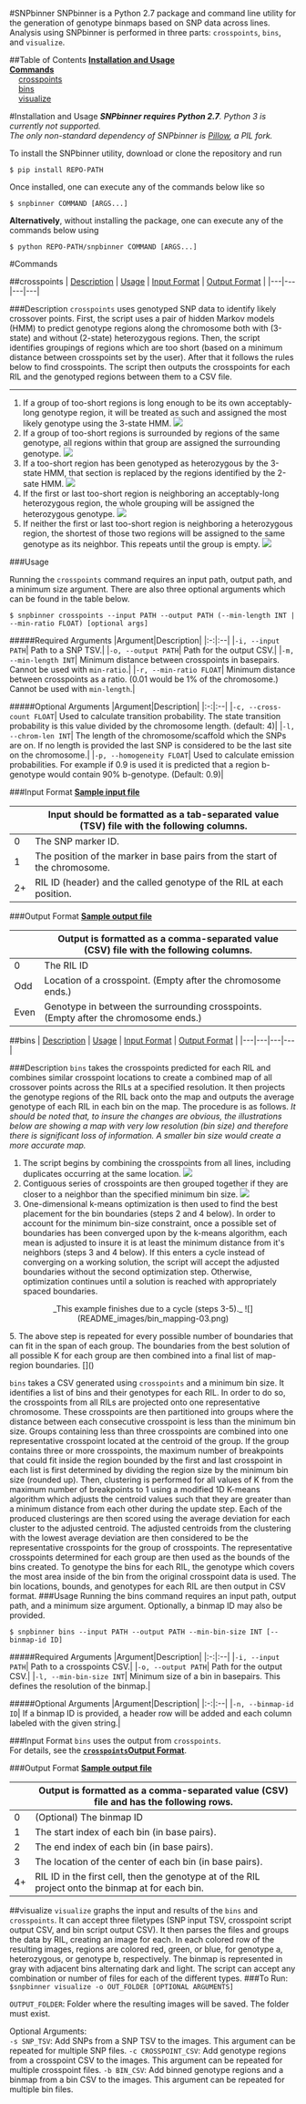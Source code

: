#SNPbinner
SNPbinner is a Python 2.7 package and command line utility for the generation of genotype binmaps based on SNP data across lines.  Analysis using SNPbinner is performed in three parts: `crosspoints`, `bins`, and `visualize`.

##Table of Contents
[**Installation and Usage**](#installation-and-usage)  
[**Commands**](#commands)  
    [crosspoints](#crosspoints)  
    [bins](#bins)  
    [visualize](#visualize)  

#Installation and Usage
_**SNPbinner requires Python 2.7**. Python 3 is currently not supported.   
The only non-standard dependency of SNPbinner is [Pillow](https://github.com/python-pillow/Pillow), a PIL fork._

To install the SNPbinner utility, download or clone the repository and run 

```  
$ pip install REPO-PATH
```  
Once installed, one can execute any of the commands below like so  

```  
$ snpbinner COMMAND [ARGS...]
```  
**Alternatively**, without installing the package, one can execute any of the commands below using 

```
$ python REPO-PATH/snpbinner COMMAND [ARGS...]
``` 


#Commands

##crosspoints
| [Description](#description) | [Usage](#usage) | [Input Format](#input-format) | [Output Format](#output-format) |
|---|---|---|---|

###Description
`crosspoints` uses genotyped SNP data to identify likely crossover points. First, the script uses a pair of hidden Markov models (HMM) to predict genotype regions along the chromosome both with (3-state) and without (2-state) heterozygous regions. Then, the script identifies groupings of regions which are too short (based on a minimum distance between crosspoints set by the user). After that it follows the rules below to find crosspoints. The script then outputs the crosspoints for each RIL and the genotyped regions between them to a CSV file.

---

1. If a group of too-short regions is long enough to be its own acceptably-long genotype region, it will be treated as such and assigned the most likely genotype using the 3-state HMM.
![](README_images/crosspoint_selection-04.png)
1. If a group of too-short regions is surrounded by regions of the same genotype, all regions within that group are assigned the surrounding genotype.
![](README_images/crosspoint_selection-03.png)
1. If a too-short region has been genotyped as heterozygous by the 3-state HMM, that section is replaced by the regions identified by the 2-sate HMM. 
![](README_images/crosspoint_selection-05.png)
2. If the first or last too-short region is neighboring an acceptably-long heterozygous region, the whole grouping will be assigned the heterozygous genotype. 
![](README_images/crosspoint_selection-02.png)
3. If neither the first or last too-short region is neighboring a heterozygous region, the shortest of those two regions will be assigned to the same genotype as its neighbor. This repeats until the group is empty.
![](README_images/crosspoint_selection-01.png)

###Usage

Running the `crosspoints` command requires an input path, output path, and a minimum size argument. There are also three optional arguments which can be found in the table below.

```
$ snpbinner crosspoints --input PATH --output PATH (--min-length INT | --min-ratio FLOAT) [optional args]  
``` 

#####Required Arguments
|Argument|Description|
|:-:|:--|
|`-i, --input PATH`| Path to a SNP TSV.|
|`-o, --output PATH`| Path for the output CSV.|
|`-m, --min-length INT`| Minimum distance between crosspoints in basepairs. Cannot be used with `min-ratio`.|
|`-r, --min-ratio FLOAT`| Minimum distance between crosspoints as a ratio. (0.01 would be 1% of the chromosome.) Cannot be used with `min-length`.|

#####Optional Arguments
|Argument|Description|
|:-:|:--|
|`-c, --cross-count FLOAT`| Used to calculate transition probability. The state transition probability is this value divided by the chromosome length. (default: 4)|
|`-l, --chrom-len INT`| The length of the chromosome/scaffold which the SNPs are on. If no length is provided the last SNP is considered to be the last site on the chromosome.|
|`-p, --homogeneity FLOAT`| Used to calculate emission probabilities. For example if 0.9 is used it is predicted that a region b-genotype would contain 90% b-genotype. (Default: 0.9)|

###Input Format
**[Sample input file]()**

|   |Input should be formatted as a tab-separated value (TSV) file with the following columns.|
|---|---|
|0|The SNP marker ID.|
|1|The position of the marker in base pairs from the start of the chromosome.|
|2+|RIL ID (header) and the called genotype of the RIL at each position.|

###Output Format
**[Sample output file]()**

|   |Output is formatted as a comma-separated value (CSV) file with the following columns.|
|---|---|
|0|The RIL ID|
|Odd|Location of a crosspoint. (Empty after the chromosome ends.)|
|Even|Genotype in between the surrounding crosspoints. (Empty after the chromosome ends.)|

##bins
| [Description](#description-1) | [Usage](#usage-1) | [Input Format](#input-format-1) | [Output Format](#output-format-1) |
|---|---|---|---|

###Description
`bins` takes the crosspoints predicted for each RIL and combines similar crosspoint locations to create a combined map of all crossover points across the RILs at a specified resolution. It then projects the genotype regions of the RIL back onto the map and outputs the average genotype of each RIL in each bin on the map. The procedure is as follows. *It should be noted that, to insure the changes are obvious, the illustrations below are showing a map with very low resolution (bin size) and therefore there is significant loss of information. A smaller bin size would create a more accurate map.*

1. The script begins by combining the crosspoints from all lines, including duplicates occurring at the same location.
![](README_images/bin_mapping-01.png)
2. Contiguous series of crosspoints are then grouped together if they are closer to a neighbor than the specified minimum bin size.
![](README_images/bin_mapping-02.png)
4. One-dimensional k-means optimization is then used to find the best placement for the bin boundaries (steps 2 and 4 below). In order to account for the minimum bin-size constraint, once a possible set of boundaries has been converged upon by the k-means algorithm, each mean is adjusted to insure it is at least the minimum distance from it's neighbors (steps 3 and 4 below). If this enters a cycle instead of converging on a working solution, the script will accept the adjusted boundaries without the second optimization step. Otherwise, optimization continues until a solution is reached with appropriately spaced boundaries.  
 <p align="center">_This example finishes due to a cycle (steps 3-5)._
![](README_images/bin_mapping-03.png)
</p>
5. The above step is repeated for every possible number of boundaries that can fit in the span of each group. The boundaries from the best solution of all possible K for each group are then combined into a final list of map-region boundaries.
[]()

`bins` takes a CSV generated using `crosspoints` and a minimum bin size. It identifies a list of bins and their genotypes for each RIL. In order to do so, the crosspoints from all RILs are projected onto one representative chromosome. These crosspoints are then partitioned into groups where the distance between each consecutive crosspoint is less than the minimum bin size. Groups containing less than three crosspoints are combined into one representative crosspoint located at the centroid of the group. If the group contains three or more crosspoints, the maximum number of breakpoints that could fit inside the region bounded by the first and last crosspoint in each list is first determined by dividing the region size by the minimum bin size (rounded up). Then, clustering is performed for all values of K from the maximum number of breakpoints to 1 using a modified 1D K-means algorithm which adjusts the centroid values such that they are greater than a minimum distance from each other during the update step. Each of the produced clusterings are then scored using the average deviation for each cluster to the adjusted centroid. The adjusted centroids from the clustering with the lowest average deviation are then considered to be the representative crosspoints for the group of crosspoints. The representative crosspoints determined for each group are then used as the bounds of the bins created. To genotype the bins for each RIL, the genotype which covers the most area inside of the bin from the original crosspoint data is used. The bin locations, bounds, and genotypes for each RIL are then output in CSV format.
###Usage
Running the bins command requires an input path, output path, and a minimum size argument. Optionally, a binmap ID may also be provided.

```
$ snpbinner bins --input PATH --output PATH --min-bin-size INT [--binmap-id ID]
```

#####Required Arguments
|Argument|Description|
|:-:|:--|
|`-i, --input PATH`| Path to a crosspoints CSV.|
|`-o, --output PATH`| Path for the output CSV.|
|`-l, --min-bin-size INT`| Minimum size of a bin in basepairs. This defines the resolution of the binmap.|

#####Optional Arguments
|Argument|Description|
|:-:|:--|
|`-n, --binmap-id ID`| If a binmap ID is provided, a header row will be added and each column labeled with the given string.|

###Input Format
`bins` uses the output from `crosspoints`.  
For details, see the  **[`crosspoints`Output Format](#output-format)**.


###Output Format
**[Sample output file]()**

|   |Output is formatted as a comma-separated value (CSV) file and has the following rows.|
|---|---|
|0| (Optional) The binmap ID|
|1| The start index of each bin (in base pairs).|
|2| The end index of each bin (in base pairs).|
|3| The location of the center of each bin (in base pairs).|
|4+| RIL ID in the first cell, then the genotype at of the RIL project onto the binmap at for each bin.|
 
##visualize
`visualize` graphs the input and results of the `bins` and `crosspoints`. It can accept three filetypes (SNP input TSV, crosspoint script output CSV, and bin script output CSV). It then parses the files and groups the data by RIL, creating an image for each. In each colored row of the resulting images, regions are colored red, green, or blue, for genotype a, heterozygous, or genotype b, respectively. The binmap is represented in gray with adjacent bins alternating dark and light. The script can accept any combination or number of files for each of the different types.
###To Run:
`$snpbinner visualize -o OUT_FOLDER [OPTIONAL ARGUMENTS]`  

`OUTPUT_FOLDER`: Folder where the resulting images will be saved. The folder must exist.  

Optional Arguments:  
`-s SNP_TSV`: Add SNPs from a SNP TSV to the images. This argument can be repeated for multiple SNP files. 
`-c CROSSPOINT_CSV`: Add genotype regions from a crosspoint CSV to the images. This argument can be repeated for multiple crosspoint files.
`-b BIN_CSV`:  Add binned genotype regions and a binmap from a bin CSV to the images. This argument can be repeated for multiple bin files.





